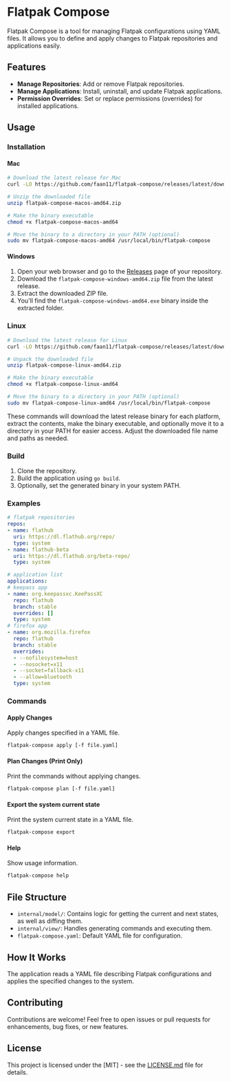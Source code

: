 # Flatpak Compose

Flatpak Compose is a tool for managing Flatpak configurations using YAML files. It allows you to define and apply changes to Flatpak repositories and applications easily.

## Features

- **Manage Repositories**: Add or remove Flatpak repositories.
- **Manage Applications**: Install, uninstall, and update Flatpak applications.
- **Permission Overrides**: Set or replace permissions (overrides) for installed applications.

## Usage

### Installation
#### Mac

```bash
# Download the latest release for Mac
curl -LO https://github.com/faan11/flatpak-compose/releases/latest/download/flatpak-compose-macos-amd64.zip

# Unzip the downloaded file
unzip flatpak-compose-macos-amd64.zip

# Make the binary executable
chmod +x flatpak-compose-macos-amd64

# Move the binary to a directory in your PATH (optional)
sudo mv flatpak-compose-macos-amd64 /usr/local/bin/flatpak-compose
```

#### Windows

1. Open your web browser and go to the [Releases](https://github.com/faan11/flatpak-compose/releases) page of your repository.
2. Download the `flatpak-compose-windows-amd64.zip` file from the latest release.
3. Extract the downloaded ZIP file.
4. You'll find the `flatpak-compose-windows-amd64.exe` binary inside the extracted folder.

### Linux

```bash
# Download the latest release for Linux
curl -LO https://github.com/faan11/flatpak-compose/releases/latest/download/flatpak-compose-linux-amd64.zip

# Unpack the downloaded file
unzip flatpak-compose-linux-amd64.zip

# Make the binary executable
chmod +x flatpak-compose-linux-amd64

# Move the binary to a directory in your PATH (optional)
sudo mv flatpak-compose-linux-amd64 /usr/local/bin/flatpak-compose
```

These commands will download the latest release binary for each platform, extract the contents, make the binary executable, and optionally move it to a directory in your PATH for easier access. Adjust the downloaded file name and paths as needed.

### Build 

1. Clone the repository.
2. Build the application using `go build`.
3. Optionally, set the generated binary in your system PATH.

### Examples
```yaml
# flatpak repositories
repos:
- name: flathub
  uri: https://dl.flathub.org/repo/
  type: system
- name: flathub-beta
  uri: https://dl.flathub.org/beta-repo/
  type: system

# application list
applications:
# keepass app
- name: org.keepassxc.KeePassXC
  repo: flathub
  branch: stable
  overrides: []
  type: system
# firefox app
- name: org.mozilla.firefox
  repo: flathub
  branch: stable
  overrides:
  - --nofilesystem=host
  - --nosocket=x11
  - --socket=fallback-x11
  - --allow=bluetooth
  type: system 

```

### Commands

#### Apply Changes
Apply changes specified in a YAML file.
```bash
flatpak-compose apply [-f file.yaml]
```

#### Plan Changes (Print Only)
Print the commands without applying changes.
```bash
flatpak-compose plan [-f file.yaml]
```

#### Export the system current state
Print the system current state in a YAML file.
```bash
flatpak-compose export
```

#### Help
Show usage information.
```bash
flatpak-compose help
```

## File Structure

- `internal/model/`: Contains logic for getting the current and next states, as well as diffing them.
- `internal/view/`: Handles generating commands and executing them.
- `flatpak-compose.yaml`: Default YAML file for configuration.

## How It Works

The application reads a YAML file describing Flatpak configurations and applies the specified changes to the system.

## Contributing

Contributions are welcome! Feel free to open issues or pull requests for enhancements, bug fixes, or new features.

## License

This project is licensed under the [MIT] - see the [LICENSE.md](LICENSE.md) file for details.


